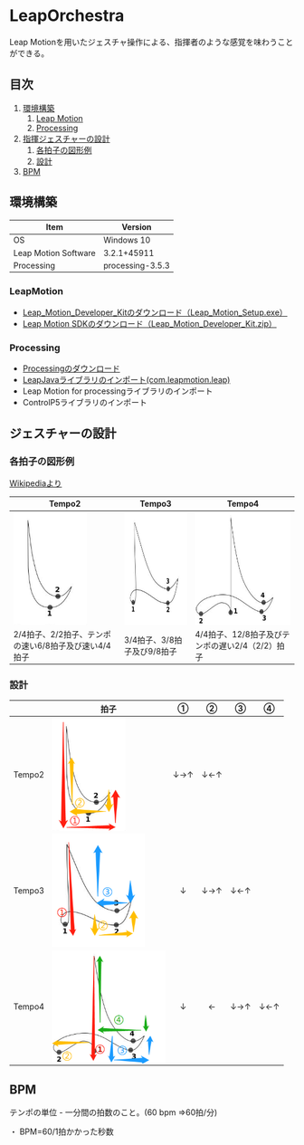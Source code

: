 # LeapOrchestra
Leap Motionを用いたジェスチャ操作による、指揮者のような感覚を味わうことができる。
## 目次
1. [環境構築](#環境構築)  
    1. [Leap Motion](#leapmotion)
    2. [Processing](#processing)
2. [指揮ジェスチャーの設計](#ジェスチャーの設計)
    1. [各拍子の図形例](#各拍子の図形例)
    2. [設計](#設計)
3. [BPM](#BPM)
## 環境構築

| Item  | Version |
|  ----  | ----  |
| OS  | Windows 10  |
| Leap Motion Software  | 3.2.1+45911 |
| Processing  | processing-3.5.3 |

### LeapMotion
* [Leap_Motion_Developer_Kitのダウンロード（Leap_Motion_Setup.exe）](https://developer.leapmotion.com/get-started)
* [Leap Motion SDKのダウンロード（Leap_Motion_Developer_Kit.zip）](https://developer.leapmotion.com/get-started)

### Processing
* [Processingのダウンロード](https://processing.org/download/)
* [LeapJavaライブラリのインポート(com.leapmotion.leap)](https://developer-archive.leapmotion.com/documentation/java/devguide/Leap_Processing.html)
* Leap Motion for processingライブラリのインポート
* ControlP5ライブラリのインポート

## ジェスチャーの設計
### 各拍子の図形例
[Wikipediaより](https://ja.wikipedia.org/wiki/%E6%8C%87%E6%8F%AE_(%E9%9F%B3%E6%A5%BD))

| Tempo2 | Tempo3 | Tempo4 |
|----|----|----| 
| <img src="https://github.com/SkyoKen/LeapOrchestra/blob/master/image/Tempo2.png" height=200 alt="Tempo2" align=center> | <img src="https://github.com/SkyoKen/LeapOrchestra/blob/master/image/Tempo3.png" height=200 alt="Tempo3" align=center> | <img src="https://github.com/SkyoKen/LeapOrchestra/blob/master/image/Tempo4.png" height=200 alt="Tempo4" align=center> |
| 2/4拍子、2/2拍子、テンポの速い6/8拍子及び速い4/4拍子 | 3/4拍子、3/8拍子及び9/8拍子 | 4/4拍子、12/8拍子及びテンポの遅い2/4（2/2）拍子 |

### 設計

||拍子|①|②|③|④|
|----|----|----|----|----|----| 
|Tempo2|<img src="https://github.com/SkyoKen/LeapOrchestra/blob/master/image/Tempo2_.png" height=200 alt="Tempo2_" align=center>|↓→↑|↓←↑|||
|Tempo3|<img src="https://github.com/SkyoKen/LeapOrchestra/blob/master/image/Tempo3_.png" height=200 alt="Tempo3_" align=center>|<div align="center">↓</div>|↓→↑|↓←↑||
|Tempo4|<img src="https://github.com/SkyoKen/LeapOrchestra/blob/master/image/Tempo4_.png" height=200 alt="Tempo4_" align=center>|<div align="center">↓</div>|<div align="center">←</div>|↓→↑|↓←↑|

## BPM
テンポの単位 - 一分間の拍数のこと。(60 bpm =>60拍/分)

・ BPM=60/1拍かかった秒数
